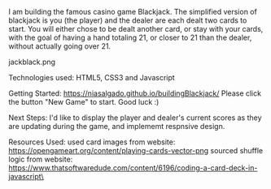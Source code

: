 I am building the famous casino game Blackjack. The simplified version of blackjack is you (the player) and the dealer are each dealt two cards to start. You will either chose to be dealt another card, or stay with your cards, with the goal of having a hand totaling 21, or closer to 21 than the dealer, without actually going over 21.

jackblack.png

Technologies used: HTML5, CSS3 and Javascript

Getting Started: https://niasalgado.github.io/buildingBlackjack/ Please click the button "New Game" to start. Good luck :)

Next Steps: I'd like to display the player and dealer's current scores as they are updating during the game, and implememt respnsive design.

Resources Used:
used card images from website: https://opengameart.org/content/playing-cards-vector-png
sourced shuffle logic from website: https://www.thatsoftwaredude.com/content/6196/coding-a-card-deck-in-javascript\